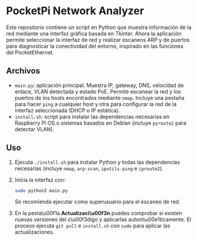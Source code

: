 # PocketPi Network Analyzer

Este repositorio contiene un script en Python que muestra información de la red
mediante una interfaz gráfica basada en Tkinter. Ahora la aplicación permite
seleccionar la interfaz de red y realizar escaneos ARP y de puertos para
diagnosticar la conectividad del entorno, inspirado en las funciones del
PocketEthernet.

## Archivos

- `main.py`: aplicación principal. Muestra IP, gateway, DNS, velocidad de
  enlace, VLAN detectada y estado PoE. Permite escanear la red y los puertos de
  los hosts encontrados mediante `nmap`. Incluye una pestaña para hacer `ping`
  a cualquier host y otra para configurar la red de la interfaz seleccionada
  (DHCP o IP estática).
- `install.sh`: script para instalar las dependencias necesarias en Raspberry Pi OS o sistemas basados en Debian (incluye `pyroute2` para detectar VLAN).

## Uso

1. Ejecuta `./install.sh` para instalar Python y todas las dependencias
   necesarias (incluye `nmap`, `arp-scan`, `iputils-ping` e `iproute2`).
2. Inicia la interfaz con:
   ```bash
   sudo python3 main.py
   ```
   Se recomienda ejecutar como superusuario para el escaneo de red.

3. En la pesta\u00f1a **Actualizaci\u00f3n** puedes comprobar si existen
   nuevas versiones del c\u00f3digo y aplicarlas autom\u00e1ticamente. El proceso
   ejecuta `git pull` e `install.sh` con `sudo` para aplicar las actualizaciones.
